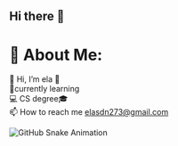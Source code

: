 ## Hi there 👋
# 💫 About Me:
👋 Hi, I’m ela 👀<br>
🌱currently learning<br>
💻 CS degree🎓<br>
📫 How to reach me elasdn273@gmail.com

![GitHub Snake Animation](https://YOUR_USERNAME.github.io/snk/snake.svg)

<!--
**ElaheSadeghnezhadian/ElaheSadeghnezhadian** is a ✨ _special_ ✨ repository because its `README.md` (this file) appears on your GitHub profile.

Here are some ideas to get you started:

- 🔭 I’m currently working on ...
- 🌱 I’m currently learning ...
- 👯 I’m looking to collaborate on ...
- 🤔 I’m looking for help with ...
- 💬 Ask me about ...
- 📫 How to reach me: ...
- 😄 Pronouns: ...
- ⚡ Fun fact: ...
-->
